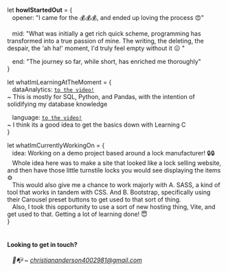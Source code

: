 let <strong>howIStartedOut</strong> = {<br />
  &nbsp;&nbsp;&nbsp;opener: "I came for the &#128176;&#128176;&#128176;, and ended up loving the process &#128525;"

  &nbsp;&nbsp;&nbsp;mid: "What was initially a get rich quick scheme, programming has transformed into a true passion of mine.
    The writing, the deleting, the despair, the 'ah ha!' moment, I'd truly feel empty without it &#128534; "

  &nbsp;&nbsp;&nbsp;end: "The journey so far, while short, has enriched me thoroughly"<br />
}

let whatImLearningAtTheMoment = {<br />
  &nbsp;&nbsp;&nbsp;dataAnalytics: <a href="https://www.youtube.com/watch?v=PSNXoAs2FtQ&list=PLFKgDpcx51GVhZ3zBB7EGKxyNrvEhyCqs&index=2&t=4560s" >`to the video!`</a><br />
    ~ This is mostly for SQL, Python, and Pandas, with the intention of solidifying my database knowledge

  &nbsp;&nbsp;&nbsp;language: <a href="https://www.youtube.com/watch?v=j-_s8f5K30I&list=PLFKgDpcx51GVhZ3zBB7EGKxyNrvEhyCqs&index=5&t=1244s" >`to the video!`</a><br />
    ~ I think its a good idea to get the basics down with Learning C<br />
}

let whatImCurrentlyWorkingOn = {<br />
  &nbsp;&nbsp;&nbsp;idea: Working on a demo project based around a lock manufacturer! :lock::lock: <br />
  &nbsp;&nbsp;&nbsp;Whole idea here was to make a site that looked like a lock selling website, and then have those little turnstile locks you would see displaying the items ⚙️<br />
  &nbsp;&nbsp;&nbsp;This would also give me a chance to work majorly with A. SASS, a kind of tool that works in tandem with CSS. And B. Bootstrap, specifically using their Carousel preset buttons to get used to that sort of thing. <br />
  &nbsp;&nbsp;&nbsp;Also, I took this opportunity to use a sort of new hosting thing, Vite, and get used to that. Getting a lot of learning done! :innocent: <br />
}
<br />
<br />
<h4>Looking to get in touch?</h4>
<address style="text-decoration:none">
  &nbsp;&nbsp;&nbsp;📨📭  ~  <a href="mailto:christiananderson4002981@gmail.com" >christiananderson4002981@gmail.com</a>
</address>


<!--
**Malekkos/Malekkos** is a ✨ _special_ ✨ repository because its `README.md` (this file) appears on your GitHub profile.

Here are some ideas to get you started:

- 🔭 I’m currently working on ...
- 🌱 I’m currently learning ...
- 👯 I’m looking to collaborate on ...
- 🤔 I’m looking for help with ...
- 💬 Ask me about ...
- 📫 How to reach me: ...
- 😄 Pronouns: ...
- ⚡ Fun fact: ...
-->
